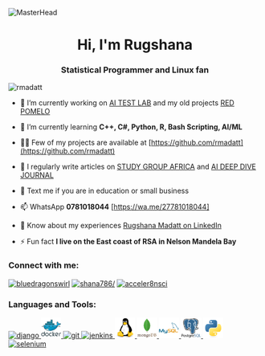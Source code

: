 ![MasterHead](https://wallpapercave.com/uwp/uwp4583233.jpeg)
<h1 align="center">Hi, I'm Rugshana</h1>
<h3 align="center">Statistical Programmer and Linux fan</h3>

<p align="left"> <img src="https://komarev.com/ghpvc/?username=rmadatt&label=Profile%20views&color=0e75b6&style=flat" alt="rmadatt" /> </p>

- 🔭 I’m currently working on [AI TEST LAB](https://aitestlab.co.za) and my old projects [RED POMELO](https://redpomelo.org.za)

- 🌱 I’m currently learning **C++, C#, Python, R, Bash Scripting, AI/ML**

- 👨‍💻 Few of my projects are available at [https://github.com/rmadatt](https://github.com/rmadatt)

- 📝 I regularly write articles on [STUDY GROUP AFRICA](https://studygroupafrica.wordpress.com/)
and
  [AI DEEP DIVE JOURNAL](https://deepdiveaijournal.wordpress.com/)
- 💬 Text me if you are in education or small business

- 📫 WhatsApp **0781018044** [https://wa.me/27781018044]

- 📄 Know about my experiences [Rugshana Madatt on LinkedIn](https://www.linkedin.com/in/shana786/)

- ⚡ Fun fact **I live on the East coast of RSA in Nelson Mandela Bay**

<h3 align="left">Connect with me:</h3>
<p align="left">
<a href="https://twitter.com/bluedragonswirl" target="blank"><img align="center" src="https://raw.githubusercontent.com/rahuldkjain/github-profile-readme-generator/master/src/images/icons/Social/twitter.svg" alt="bluedragonswirl" height="30" width="40" /></a>
<a href="https://linkedin.com/in/shana786/" target="blank"><img align="center" src="https://raw.githubusercontent.com/rahuldkjain/github-profile-readme-generator/master/src/images/icons/Social/linked-in-alt.svg" alt="shana786/" height="30" width="40" /></a>
<a href="https://instagram.com/acceler8nsci" target="blank"><img align="center" src="https://raw.githubusercontent.com/rahuldkjain/github-profile-readme-generator/master/src/images/icons/Social/instagram.svg" alt="acceler8nsci" height="30" width="40" /></a>

<h3 align="left">Languages and Tools:</h3>
<p align="left"> <a href="https://www.djangoproject.com/" target="_blank" rel="noreferrer"> <img src="https://cdn.worldvectorlogo.com/logos/django.svg" alt="django" width="40" height="40"/> </a> <a href="https://www.docker.com/" target="_blank" rel="noreferrer"> <img src="https://raw.githubusercontent.com/devicons/devicon/master/icons/docker/docker-original-wordmark.svg" alt="docker" width="40" height="40"/> </a> <a href="https://git-scm.com/" target="_blank" rel="noreferrer"> <img src="https://www.vectorlogo.zone/logos/git-scm/git-scm-icon.svg" alt="git" width="40" height="40"/> </a> <a href="https://www.jenkins.io" target="_blank" rel="noreferrer"> <img src="https://www.vectorlogo.zone/logos/jenkins/jenkins-icon.svg" alt="jenkins" width="40" height="40"/> </a> <a href="https://www.linux.org/" target="_blank" rel="noreferrer"> <img src="https://raw.githubusercontent.com/devicons/devicon/master/icons/linux/linux-original.svg" alt="linux" width="40" height="40"/> </a> <a href="https://www.mongodb.com/" target="_blank" rel="noreferrer"> <img src="https://raw.githubusercontent.com/devicons/devicon/master/icons/mongodb/mongodb-original-wordmark.svg" alt="mongodb" width="40" height="40"/> </a> <a href="https://www.mysql.com/" target="_blank" rel="noreferrer"> <img src="https://raw.githubusercontent.com/devicons/devicon/master/icons/mysql/mysql-original-wordmark.svg" alt="mysql" width="40" height="40"/> </a> <a href="https://www.postgresql.org" target="_blank" rel="noreferrer"> <img src="https://raw.githubusercontent.com/devicons/devicon/master/icons/postgresql/postgresql-original-wordmark.svg" alt="postgresql" width="40" height="40"/> </a> <a href="https://www.python.org" target="_blank" rel="noreferrer"> <img src="https://raw.githubusercontent.com/devicons/devicon/master/icons/python/python-original.svg" alt="python" width="40" height="40"/> </a> <a href="https://www.selenium.dev" target="_blank" rel="noreferrer"> <img src="https://raw.githubusercontent.com/detain/svg-logos/780f25886640cef088af994181646db2f6b1a3f8/svg/selenium-logo.svg" alt="selenium" width="40" height="40"/> </a> </p>

